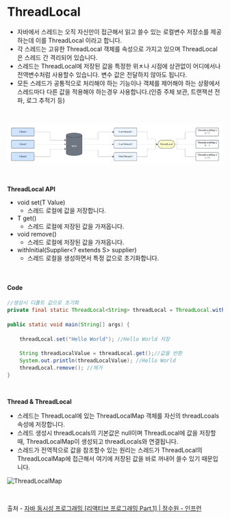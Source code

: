 # ThreadLocal

* 자바에서 스레드는 오직 자신만이 접근해서 읽고 쓸수 있는 로컬변수 저장소를 제공하는데 이를 ThreadLocal 이라고 합니다.
* 각 스레드는 고유한 ThreadLocal 객체를 속성으로 가지고 있으며 ThreadLocal은 스레드 간 격리되어 있습니다.
* 스레드는 ThreadLocal에 저장된 값을 특정한 위ㅊ나 시점에 상관없이 어디에서나 전역변수처럼 사용할수 있습니다. 변수 값은 전달하지 않아도 됩니다.
* 모든 스레드가 공통적으로 처리해야 하는 기능이나 객체를 제어해야 하는 상황에서 스레드마다 다른 값을 적용해야 하는경우 사용합니다.(인증 주체 보관, 트랜잭션 전파, 로그 추적기 등)

</br>

![ThreadLocal](./img/thread/ThreadLocal_1.png)

</br>

**ThreadLocal API**

* void set(T Value)
    * 스레드 로컬에 값을 저장합니다.
* T get()
    * 스레드 로컬에 저장된 값을 가져옵니다.
* void remove()
    * 스레드 로컬에 저장된 값을 가져옵니다.
* withInitial(Supplier<? extends S> supplier)
    * 스레드 로컬을 생성하면서 특정 값으로 초기화합니다.

</br>

#### Code

```java
//생성시 디폴트 값으로 초기화
private final static ThreadLocal<String> threadLocal = ThreadLocal.withInitial(() -> "defaultName");

public static void main(String[] args) {

    threadLocal.set("Hello World"); //Hello World 저장

    String threadLocalValue = threadLocal.get();//값을 반환
    System.out.println(threadLocalValue); //Hello World
    threadLocal.remove(); //제거
}
```

</br>

**Thread & ThreadLocal**

* 스레드는 ThreadLocal에 있는 ThreadLocalMap 객체를 자신의 threadLcoals 속성에 저장합니다.
* 스레드 생성시 threadLocals의 기본값은 null이며 ThreadLocal에 값을 저장할때, ThreadLocalMap이 생성되고 threadLocals와 연결됩니다.
* 스레드가 전역적으로 값을 참조할수 있는 원리는 스레드가 ThreadLocal의 ThreadLocalMap에 접근해서 여기에 저장된 값을 바로 꺼내어 쓸수 있기 때문입니다.

![ThreadLocalMap]()

</br>

출처 - 
 [자바 동시성 프로그래밍 \[리액티브 프로그래밍 Part.1\] | 정수원 - 인프런](https://www.inflearn.com/course/%EC%9E%90%EB%B0%94-%EB%8F%99%EC%8B%9C%EC%84%B1-%ED%94%84%EB%A1%9C%EA%B7%B8%EB%9E%98%EB%B0%8D-%EB%A6%AC%EC%95%A1%ED%8B%B0%EB%B8%8C-part1/dashboard)


